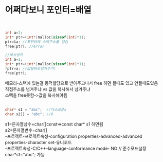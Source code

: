 # 어쩌다보니 포인터=배열  
</br>  

```C++
int a=1;
int* ptr=(int*)malloc(sizeof(int)*1);
ptr=&a; //포인터에 스택주소를 넘김
free(ptr); //error

//복사생각
int a=1;
int* ptr=(int*)malloc(sizeof(int)*1);
*ptr=a; //값을바로넘겨주기!
free(ptr);
```
메모리-스택에 있는걸 동적할당으로 받아주고나서 free 하면 될때도 있고 안될때도있음  
직접주소를 넘겨주냐 vs 값을 복사해서 넘겨주냐  
스택을 free못함->값을 복사해야됨  
</br>  
```C++
char* s1 = "abc";  //마소표준x
char s2[] = "abc"; //O
```
s1=문자열상수=char[]const=>const char* s1 하면됨  
s2=문자열변수=char[]  
-프로젝트-프로젝트속성-configuration properties-advanced-advanced properties-character set-유니코드  
-프로젝트속성-C/C++-language-conformance mode- NO // 준수모드설정 char*s1="abc"; 가능  


